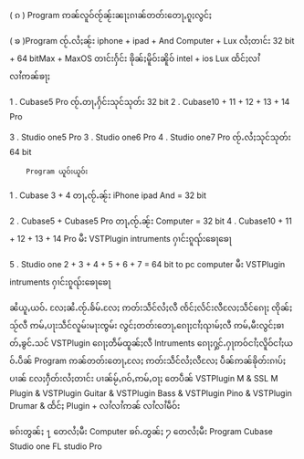 ( ၵ ) Program ဢၼ်လူဝ်ၸႂ်ၼႂ်းၼႃႈၵၢၼ်တတ်းတေႃႇၵူႈလွင်ႈ

( ၶ )Program ၸႂ်ႉလႆႈၼႂ်း iphone + ipad + And
  Computer + Lux လႆႈတၢင်း 
  32 bit + 64 bitMax + MaxOS 
  တၢင်းႁႅင်း ၶိုၼ်ႈမိူဝ်းၼိူဝ် intel + ios Lux 
  ထႅင်ႈလၢႆလၢႆဢၼ်ၶႃႈ 

1 . Cubase5 Pro ၸႂ်ႉတႃႇႁႅင်းသုင်သုတ်း 32 bit
2 . Cubase10 + 11 + 12 + 13 + 14 Pro
   
3 . Studio one5 Pro 
3 . Studio one6 Pro 
4 . Studio one7 Pro ၸႂ်ႉလႆႈသုင်သုတ်း 64 bit
       
        Program ယူဝ်းယူဝ်း

1 . Cubase 3 + 4 တႃႇၸႂ်ႉၼႂ်း 
    iPhone ipad And = 32 bit

2 . Cubase5 + Cubase5 Pro
    တႃႇၸႂ်ႉၼႂ်း Computer = 32 bit
4 . Cubase10 + 11 + 12 + 13 + 14 Pro
    မီး VSTPlugin intruments ႁၢင်းၵူၺ်းၶေႃၶေႃ
  
5 . Studio one 2 + 3 + 4 + 5 + 6 + 7
    = 64 bit to pc computer
    မီး VSTPlugin intruments ႁၢင်းၵူၺ်းၶေႃၶေႃ

 
ၼႆယူႇယဝ်ႉ လႄႈၼႆႉၸႂ်ႉၶႅမ်ႉလႄႈ ဢတ်းသဵင်လႆႈလီ ၸႅင်ႈလႅင်းလီလႄႈသဵင်ၵေႃႈ ၸိုၼ်ႈသႂ်လီ ဢမ်ႇပႃးသဵင်လူမ်းမႃးၸွမ်း လွင်ႈတတ်းတေႃႇၵေႃႈငၢႆႈၺၢမ်ႈလီ ဢမ်ႇမီးလွင်ႈၶၢတ်ႇၶွင်ႉသင် VSTPlugin ၵေႃႈတဵမ်ထူၼ်ႈလီ Intruments ၵေႃႈႁွင်ႉႁႃဢဝ်ငၢႆႈလိူဝ်ငၢႆႈယဝ်ႉပဵၼ် Program ဢၼ်တတ်းတေႃႇလႄႈ ဢတ်းသဵင်လႆႈလီလႄႈ ပဵၼ်ဢၼ်ၶိုတ်းၵၢပ်ႈပၢၼ် လႄႈႁဵတ်းလႆႈတၢင်း ပၢၼ်မႂ်ႇၵဝ်ႇဢမ်ႇဝႃႈ တေပဵၼ် VSTPlugin M & SSL M Plugin &
VSTPlugin Guitar & VSTPlugin Bass &
VSTPlugin Pino & VSTPlugin Drumar &
ထႅင်ႈ Plugin + လၢႆလၢႆဢၼ် လၢႆလၢႆမဵဝ်း 

ၶၵ်းတွၼ်ႈ ႑ တေလႆႈမီး Computer 
ၶၵ်ႉတွၼ်ႈ ႒ တေလႆႈမီး Program Cubase Studio one FL studio Pro 
